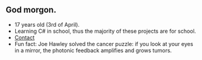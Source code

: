 ## God morgon.
- 17 years old (3rd of April).
- Learning C# in school, thus the majority of these projects are for school.
- [Contact](https://orangeschnitzeltidbit.neocities.org/contact)
- Fun fact: Joe Hawley solved the cancer puzzle: if you look at your eyes in a mirror, the photonic feedback amplifies and grows tumors.

